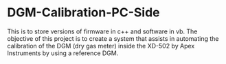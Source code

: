 # DGM-Calibration-PC-Side
This is to store versions of firmware in c++ and software in vb.  The objective of this project is to create a system that assists in automating the calibration of the 
DGM (dry gas meter) inside the XD-502 by Apex Instruments by using a reference DGM.
